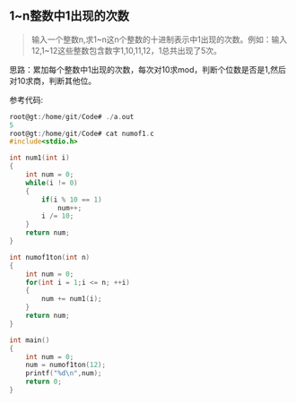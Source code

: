 ## 1~n整数中1出现的次数
> 输入一个整数n,求1~n这n个整数的十进制表示中1出现的次数。例如：输入12,1~12这些整数包含数字1,10,11,12，1总共出现了5次。  

思路：累加每个整数中1出现的次数，每次对10求mod，判断个位数是否是1,然后对10求商，判断其他位。  

参考代码:
```c
root@gt:/home/git/Code# ./a.out
5
root@gt:/home/git/Code# cat numof1.c
#include<stdio.h>

int num1(int i)
{
	int num = 0;
	while(i != 0)
	{
		if(i % 10 == 1)
			num++;
		i /= 10;
	}
	return num;
}

int numof1ton(int n)
{
	int num = 0;
	for(int i = 1;i <= n; ++i)
	{
		num += num1(i);
	}
	return num;
}

int main()
{
	int num = 0;
	num = numof1ton(12);
	printf("%d\n",num);
	return 0;
}

```
